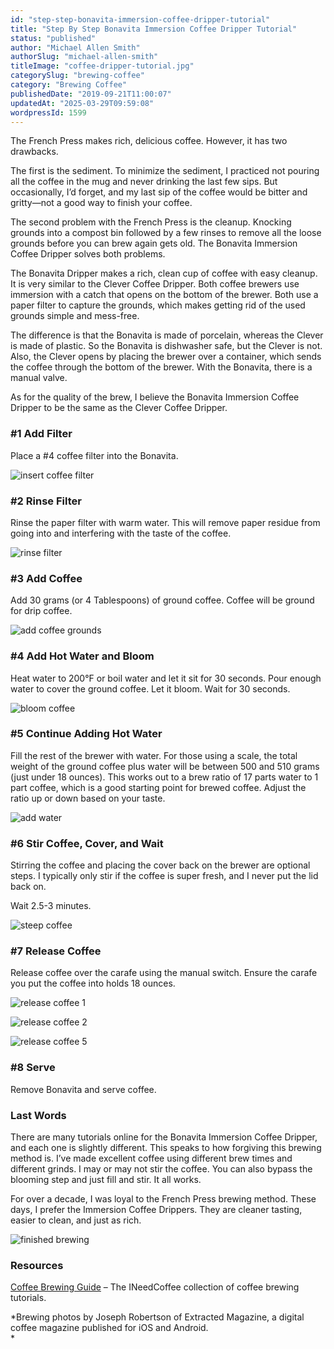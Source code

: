 ```yaml
---
id: "step-step-bonavita-immersion-coffee-dripper-tutorial"
title: "Step By Step Bonavita Immersion Coffee Dripper Tutorial"
status: "published"
author: "Michael Allen Smith"
authorSlug: "michael-allen-smith"
titleImage: "coffee-dripper-tutorial.jpg"
categorySlug: "brewing-coffee"
category: "Brewing Coffee"
publishedDate: "2019-09-21T11:00:07"
updatedAt: "2025-03-29T09:59:08"
wordpressId: 1599
---
```


The French Press makes rich, delicious coffee. However, it has two drawbacks.

The first is the sediment. To minimize the sediment, I practiced not pouring all the coffee in the mug and never drinking the last few sips. But occasionally, I’d forget, and my last sip of the coffee would be bitter and gritty—not a good way to finish your coffee.

The second problem with the French Press is the cleanup. Knocking grounds into a compost bin followed by a few rinses to remove all the loose grounds before you can brew again gets old. The Bonavita Immersion Coffee Dripper solves both problems.

The Bonavita Dripper makes a rich, clean cup of coffee with easy cleanup. It is very similar to the Clever Coffee Dripper. Both coffee brewers use immersion with a catch that opens on the bottom of the brewer. Both use a paper filter to capture the grounds, which makes getting rid of the used grounds simple and mess-free.

The difference is that the Bonavita is made of porcelain, whereas the Clever is made of plastic. So the Bonavita is dishwasher safe, but the Clever is not. Also, the Clever opens by placing the brewer over a container, which sends the coffee through the bottom of the brewer. With the Bonavita, there is a manual valve.

As for the quality of the brew, I believe the Bonavita Immersion Coffee Dripper to be the same as the Clever Coffee Dripper.

### #1 Add Filter

Place a #4 coffee filter into the Bonavita.

![insert coffee filter](insert-coffee-filter650.jpg)

### #2 Rinse Filter

Rinse the paper filter with warm water. This will remove paper residue from going into and interfering with the taste of the coffee.

![rinse filter](rinse-filter650.jpg)

### #3 Add Coffee

Add 30 grams (or 4 Tablespoons) of ground coffee. Coffee will be ground for drip coffee.

![add coffee grounds](add-ground-coffee650.jpg)

### #4 Add Hot Water and Bloom

Heat water to 200°F or boil water and let it sit for 30 seconds. Pour enough water to cover the ground coffee. Let it bloom. Wait for 30 seconds.

![bloom coffee](bloom650.jpg)

### #5 Continue Adding Hot Water

Fill the rest of the brewer with water. For those using a scale, the total weight of the ground coffee plus water will be between 500 and 510 grams (just under 18 ounces). This works out to a brew ratio of 17 parts water to 1 part coffee, which is a good starting point for brewed coffee. Adjust the ratio up or down based on your taste.

![add water](add-water650.jpg)

### #6 Stir Coffee, Cover, and Wait

Stirring the coffee and placing the cover back on the brewer are optional steps. I typically only stir if the coffee is super fresh, and I never put the lid back on.

Wait 2.5-3 minutes.

![steep coffee](steep-coffee650.jpg)

### #7 Release Coffee

Release coffee over the carafe using the manual switch. Ensure the carafe you put the coffee into holds 18 ounces.

![release coffee 1](release1-650.jpg)

![release coffee 2](release2-650.jpg)

![release coffee 5](release5-650.jpg)

### #8 Serve

Remove Bonavita and serve coffee.

### Last Words

There are many tutorials online for the Bonavita Immersion Coffee Dripper, and each one is slightly different. This speaks to how forgiving this brewing method is. I’ve made excellent coffee using different brew times and different grinds. I may or may not stir the coffee. You can also bypass the blooming step and just fill and stir. It all works.

For over a decade, I was loyal to the French Press brewing method. These days, I prefer the Immersion Coffee Drippers. They are cleaner tasting, easier to clean, and just as rich.

![finished brewing](finished650.jpg)

### Resources

[Coffee Brewing Guide](/coffee-brewing-guide/) – The INeedCoffee collection of coffee brewing tutorials.

*Brewing photos by Joseph Robertson of Extracted Magazine, a digital coffee magazine published for iOS and Android.  
*
